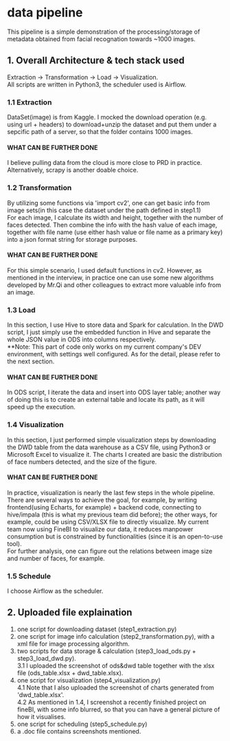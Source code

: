 # data pipeline
This pipeline is a simple demonstration of the processing/storage of metadata obtained from facial recognation towards ~1000 images.

## 1. Overall Architecture & tech stack used
Extraction -> Transformation -> Load -> Visualization.
<br>All scripts are written in Python3, the scheduler used is Airflow.

### 1.1 Extraction 
DataSet(image) is from Kaggle. I mocked the download operation (e.g. using url + headers) to download+unzip the dataset and put them under a sepcific path of a server, so that the folder contains 1000 images.
#### WHAT CAN BE FURTHER DONE
I believe pulling data from the cloud is more close to PRD in practice.
<br> Alternatively, scrapy is another doable choice.

### 1.2 Transformation
By utilizing some functions via 'import cv2', one can get basic info from image sets(in this case the dataset under the path defined in step1.1)
<br>For each image, I calculate its width and height, together with the number of faces detected. Then combine the info with the hash value of each image, together with file name (use either hash value or file name as a primary key) into a json format string for storage purposes. 
#### WHAT CAN BE FURTHER DONE
For this simple scenario, I used default functions in cv2. However, as mentioned in the interview, in practice one can use some new algorithms developed by Mr.Qi and other colleagues to extract more valuable info from an image.

### 1.3 Load
In this section, I use Hive to store data and Spark for calculation. In the DWD script, I just simply use the embedded function in Hive and separate the whole JSON value in ODS into columns respectively.
<br>**Note: This part of code only works on my current company's DEV environment, with settings well configured. As for the detail, please refer to the next section.
#### WHAT CAN BE FURTHER DONE
In ODS script, I iterate the data and insert into ODS layer table; another way of doing this is to create an external table and locate its path, as it will speed up the execution.

### 1.4 Visualization
In this section, I just performed simple visualization steps by downloading the DWD table from the data warehouse as a CSV file, using Python3 or Microsoft Excel to visualize it. The charts I created are basic the distribution of face numbers detected, and the size of the figure.
#### WHAT CAN BE FURTHER DONE
In practice, visualization is nearly the last few steps in the whole pipeline. There are several ways to achieve the goal, for example, by writing frontend(using Echarts, for example) + backend code, connecting to hive/impala (this is what my previous team did before); the other ways, for example, could be using CSV/XLSX file to directly visualize.
My current team now using FineBI to visualize our data, it reduces manpower consumption but is constrained by functionalities (since it is an open-to-use tool).
<br> For further analysis, one can figure out the relations between image size and number of faces, for example.


### 1.5 Schedule
I choose Airflow as the scheduler.


## 2. Uploaded file explaination
1. one script for downloading dataset (step1_extraction.py)
2. one script for image info calculation (step2_transformation.py), with a xml file for image processing algorithm.
3. two scripts for data storage & calculation (step3_load_ods.py + step3_load_dwd.py). 
<br>3.1 I uploaded the screenshot of ods&dwd table together with the xlsx file (ods_table.xlsx + dwd_table.xlsx).
4. one script for visualization (step4_visualization.py)
<br>4.1 Note that I also uploaded the screenshot of charts generated from 'dwd_table.xlsx'.
<br>4.2 As mentioned in 1.4, I screenshot a recently finished project on fineBI, with some info blurred, so that you can have a general picture of how it visualises.
5. one script for scheduling (step5_schedule.py)
6. a .doc file contains screenshots mentioned.


